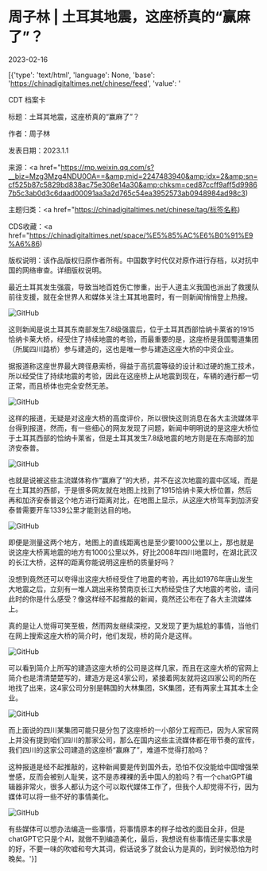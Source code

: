 # 周子林 | 土耳其地震，这座桥真的“赢麻了”？

2023-02-16

[{'type': 'text/html', 'language': None, 'base': 'https://chinadigitaltimes.net/chinese/feed', 'value': '

CDT 档案卡

标题：土耳其地震，这座桥真的“赢麻了”？

作者：周子林

发表日期：2023.1.1

来源：<a href="https://mp.weixin.qq.com/s?__biz=Mzg3Mzg4NDU0OA==&amp;mid=2247483940&amp;idx=2&amp;sn=cf525b87c5829bd838ac75e308e14a30&amp;chksm=ced87ccff9aff5d99867b5c3ab0d3c6daad00091aa3a2d765c54ea3952573ab0948984ad98c3)

主题归类：<a href="https://chinadigitaltimes.net/chinese/tag/标签名称)

CDS收藏：<a href="https://chinadigitaltimes.net/space/%E5%85%AC%E6%B0%91%E9%A6%86)

版权说明：该作品版权归原作者所有。中国数字时代仅对原作进行存档，以对抗中国的网络审查。详细版权说明。





最近土耳其发生强震，导致当地百姓伤亡惨重，出于人道主义我国也派出了救援队前往支援，就在全世界人和媒体关注土耳其地震时，有一则新闻悄悄登上热搜。

![GitHub](https://chinadigitaltimes.net/chinese/files/2023/02/post-693060-63ee712030457.png)

这则新闻是说土耳其东南部发生7.8级强震后，位于土耳其西部恰纳卡莱省的1915恰纳卡莱大桥，经受住了持续地震的考验，而最重要的是，这座桥是我国蜀道集团（所属四川路桥）参与建造的，这也是唯一参与建造这座大桥的中资企业。

据报道称这座世界最大跨径悬索桥，得益于高抗震等级的设计和过硬的施工技术，所以经受住了持续地震的考验，因此在这座桥上从地震到现在，车辆的通行都一切正常，而且桥体也完全安然无恙。

![GitHub](https://chinadigitaltimes.net/chinese/files/2023/02/post-693060-63ee6ea197a68.png)

这样的报道，无疑是对这座大桥的高度评价，所以很快这则消息在各大主流媒体平台得到报道，然而，有一些细心的网友发现了问题，新闻中明明说的是这座大桥位于土耳其西部的恰纳卡莱省，但是土耳其发生7.8级地震的地方则是在东南部的加济安泰普。

![GitHub](https://chinadigitaltimes.net/chinese/files/2023/02/post-693060-63ee6ea3363da.png)

也就是说被这些主流媒体称作“赢麻了”的大桥，并不在这次地震的震中区域，而是在土耳其的西部，于是很多网友就在地图上找到了1915恰纳卡莱大桥位置，然后再和加济安泰普这个地方进行距离对比，在地图上显示，从这座大桥驾车到加济安泰普需要开车1339公里才能到达目的地。

![GitHub](https://chinadigitaltimes.net/chinese/files/2023/02/post-693060-63ee6ea608858.png)

即便是测量这两个地方，地图上的直线距离也是至少要1000公里以上，那也就是说这座大桥离地震的地方有1000公里以外，好比2008年四川地震时，在湖北武汉的长江大桥，这样的距离你能说明这座桥的质量好吗？

没想到竟然还可以夸得出这座大桥经受住了地震的考验，再比如1976年唐山发生大地震之后，立刻有一堆人跳出来称赞南京长江大桥经受住了大地震的考验，请问此时的你是什么感受？像这样经不起推敲的新闻，竟然还公布在了各大主流媒体上。

真的是让人觉得可笑至极，然而网友继续深挖，又发现了更为尴尬的事情，当他们在网上搜索这座大桥的简介时，他们发现，桥的简介是这样。

![GitHub](https://chinadigitaltimes.net/chinese/files/2023/02/post-693060-63ee6ea775f51.png)

可以看到简介上所写的建造这座大桥的公司是这样几家，而且在这座大桥的官网上简介也是清清楚楚写的，建造方是这4家公司，紧接着网友就将这四家公司的所在地找了出来，这4家公司分别是韩国的大林集团，SK集团，还有两家土耳其本土企业。

![GitHub](https://chinadigitaltimes.net/chinese/files/2023/02/post-693060-63ee6eaa5a289.png)

而上面说的四川某集团可能只是分包了这座桥的一小部分工程而已，因为人家官网上并没有提到咱们四川的那家公司，那么在国内这些主流媒体都在带节奏的宣传，我们四川的这家公司建造的这座桥“赢麻了”，难道不觉得打脸吗？

这种报道是经不起推敲的，这种新闻要是传到国外去，恐怕不仅没能给中国增强荣誉感，反而会被别人耻笑，这不是赤裸裸的丢中国人的脸吗？有一个chatGPT编辑器非常火，很多人都认为这个可以取代媒体工作了，但我个人却觉得不行，因为媒体可以将一些不好的事情美化。

![GitHub](https://chinadigitaltimes.net/chinese/files/2023/02/post-693060-63ee6eac4002b.png)

有些媒体可以想办法编造一些事情，将事情原本的样子给改的面目全非，但是chatGPT它只是个AI，就做不到编造美化，最后，我想说有些事情还是实事求是的好，不要一味的吹嘘和夸大其词，假话说多了就会认为是真的，到时候恐怕为时晚矣。'}]